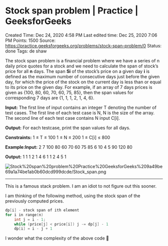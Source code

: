 # Stock span problem | Practice | GeeksforGeeks

Created Time: Dec 24, 2020 4:58 PM
Last edited time: Dec 25, 2020 7:06 PM
Points: 1500
Source: https://practice.geeksforgeeks.org/problems/stock-span-problem/0
Status: done
Tags: de shaw

The stock span problem is a financial problem where we have a series of n daily price quotes for a stock and we need to calculate the span of stock’s price for all **n** days. 
The span **Si** of the stock’s price on a given day **i** is defined as the maximum number of consecutive days just before the given day, for which the price of the stock on the current day is less than or equal to its price on the given day.
For example, if an array of 7 days prices is given as {100, 80, 60, 70, 60, 75, 85}, then the span values for corresponding 7 days are {1, 1, 1, 2, 1, 4, 6}.

**Input:**
The first line of input contains an integer T denoting the number of test cases. The first line of each test case is N, N is the size of the array. The second line of each test case contains N input C[i].

**Output:**
 For each testcase, print the span values for all days.

**Constraints:**
 1 ≤ T ≤ 100
 1 ≤ N ≤ 200
 1 ≤ C[i] ≤ 800

**Example:Input:**
 2
 7
 100 80 60 70 60 75 85
 6
 10 4 5 90 120 80

**Output:**
 1 1 1 2 1 4 6
 1 1 2 4 5 1

![Stock%20span%20problem%20Practice%20GeeksforGeeks%209a49be69a1a74be1ab0b60dcd999dcde/Stock_span.png](Stock_span.png)

---

This is a famous stack problem. I am an idiot to not figure out this sooner. 

I am thinking of the following method, using the stock span of the previously computed prices. 

```cpp
dp[i] - stock span of ith element
for i in range(n)
	int j = i - 1; 
	while (price[j] < price[i]) j -= dp[j] - 1
	dp[i] = i - j + 1
```

I wonder what the complexity of the above code 🤔
